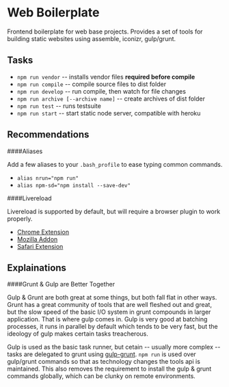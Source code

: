 Web Boilerplate
======

Frontend boilerplate for web base projects.  Provides a set of tools for building static websites using assemble, iconizr, gulp/grunt.


Tasks
------

- ```npm run vendor``` -- installs vendor files __required before compile__
- ```npm run compile``` -- compile source files to dist folder
- ```npm run develop``` -- run compile, then watch for file changes
- ```npm run archive [--archive name]```  -- create archives of dist folder
- ```npm run test``` -- runs testsuite
- ```npm run start``` -- start static node server, compatible with heroku


Recommendations
------

####Aliases

Add a few aliases to your ```.bash_profile``` to ease typing common commands.

- ```alias nrun="npm run"```
- ```alias npm-sd="npm install --save-dev"```

####Livereload

Livereload is supported by default, but will require a browser plugin to work properly. 
- [Chrome Extension](https://chrome.google.com/webstore/detail/livereload/jnihajbhpnppcggbcgedagnkighmdlei)
- [Mozilla Addon](https://addons.mozilla.org/en-US/firefox/addon/livereload)
- [Safari Extension](http://download.livereload.com/2.0.9/LiveReload-2.0.9.safariextz)


Explainations
----

####Grunt & Gulp are Better Together

Gulp & Grunt are both great at some things, but both fall flat in other ways.  Grunt has a great community of tools that are well fleshed out and great, but the slow speed of the basic I/O system in grunt compounds in larger application.  That is where gulp comes in.  Gulp is very good at batching processes, it runs in parallel by default which tends to be very fast, but the ideology of gulp makes certain tasks treacherous.

Gulp is used as the basic task runner, but cetain -- usually more complex -- tasks are delegated to grunt using [gulp-grunt](https://www.npmjs.org/package/gulp-grunt).  `npm run` is used over gulp/grunt commands so that as technology changes the tools api is maintained.  This also removes the requirement to install the gulp & grunt commands globally, which can be clunky on remote environments.